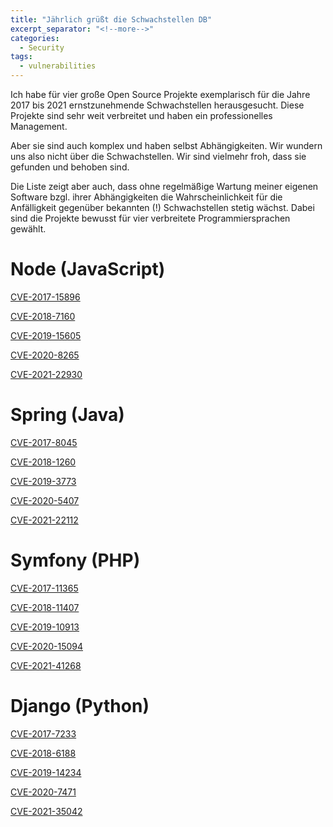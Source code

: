 ```yaml
---
title: "Jährlich grüßt die Schwachstellen DB"
excerpt_separator: "<!--more-->"
categories:
  - Security
tags:
  - vulnerabilities
---
```

Ich habe für vier große Open Source Projekte exemplarisch für die Jahre 2017 bis 2021 ernstzunehmende Schwachstellen herausgesucht.
Diese Projekte sind sehr weit verbreitet und haben ein professionelles Management.

Aber sie sind auch komplex und haben selbst Abhängigkeiten. 
Wir wundern uns also nicht über die Schwachstellen. Wir sind vielmehr froh, dass sie gefunden und behoben sind.

Die Liste zeigt aber auch, dass ohne regelmäßige Wartung meiner eigenen Software bzgl. ihrer Abhängigkeiten die Wahrscheinlichkeit für die Anfälligkeit gegenüber bekannten (!) Schwachstellen stetig wächst.
Dabei sind die Projekte bewusst für vier verbreitete Programmiersprachen gewählt.

# Node (JavaScript)
[CVE-2017-15896](https://nvd.nist.gov/vuln/detail/CVE-2017-15896)

[CVE-2018-7160](https://nvd.nist.gov/vuln/detail/CVE-2018-7160)

[CVE-2019-15605](https://nvd.nist.gov/vuln/detail/CVE-2019-15605)

[CVE-2020-8265](https://nvd.nist.gov/vuln/detail/CVE-2020-8265)

[CVE-2021-22930](https://nvd.nist.gov/vuln/detail/CVE-2021-22930)

# Spring (Java)
[CVE-2017-8045](https://nvd.nist.gov/vuln/detail/CVE-2017-8045)

[CVE-2018-1260](https://nvd.nist.gov/vuln/detail/CVE-2018-1260)

[CVE-2019-3773](https://nvd.nist.gov/vuln/detail/CVE-2019-3773)

[CVE-2020-5407](https://nvd.nist.gov/vuln/detail/CVE-2020-5407)

[CVE-2021-22112](https://nvd.nist.gov/vuln/detail/CVE-2021-22112)

# Symfony (PHP)
[CVE-2017-11365](https://nvd.nist.gov/vuln/detail/CVE-2017-11365)

[CVE-2018-11407](https://nvd.nist.gov/vuln/detail/CVE-2018-11407)

[CVE-2019-10913](https://nvd.nist.gov/vuln/detail/CVE-2019-10913)

[CVE-2020-15094](https://nvd.nist.gov/vuln/detail/CVE-2020-15094)

[CVE-2021-41268](https://nvd.nist.gov/vuln/detail/CVE-2021-41268)

# Django (Python)
[CVE-2017-7233](https://nvd.nist.gov/vuln/detail/CVE-2017-7233)

[CVE-2018-6188](https://nvd.nist.gov/vuln/detail/CVE-2018-6188)

[CVE-2019-14234](https://nvd.nist.gov/vuln/detail/CVE-2019-14234)

[CVE-2020-7471](https://nvd.nist.gov/vuln/detail/CVE-2020-7471)

[CVE-2021-35042](https://nvd.nist.gov/vuln/detail/CVE-2021-35042)
